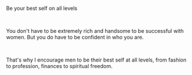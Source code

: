 <br/>Be your best self on all levels

<br/>


You don't have to be extremely rich and handsome to be successful with women. But you do have to be confident in who you are. 

<br/>

That's why I encourage men to be their best self at all levels, from fashion to profession, finances to spiritual freedom.<br/>
